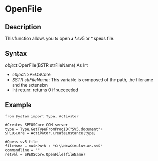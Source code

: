 # OpenFile

## Description

This function allows you to open a \*.sv5 or \*.speos file.

## Syntax

*object*.OpenFile\(BSTR strFileName\) As Int

 - *object*: SPEOSCore
 - *BSTR strFileName*: This variable is composed of the path, the filename and the extension
 - Int return: returns 0 if succeeded

## Example

```ironpython
from System import Type, Activator
 
#Creates SPEOSCore COM server
type = Type.GetTypeFromProgID("SV5.document")
SPEOSCore = Activator.CreateInstance(type)
 
#Opens sv5 file
fileName = mainPath + "C:\\NewSimulation.sv5"
commandline = ""
retval = SPEOSCore.OpenFile(fileName)
```